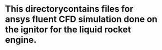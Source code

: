 # This directorycontains files for ansys fluent CFD simulation done on the ignitor for the liquid rocket engine.
